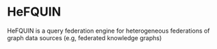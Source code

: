 # HeFQUIN
HeFQUIN is a query federation engine for heterogeneous federations of graph data sources (e.g, federated knowledge graphs)
